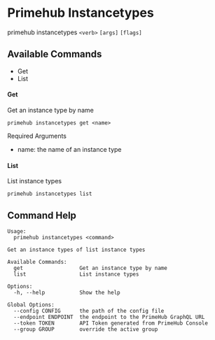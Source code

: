 
# Primehub Instancetypes

primehub instancetypes `<verb>` `[args]` `[flags]`


## Available Commands

* Get
* List



#### Get

Get an instance type by name


```
primehub instancetypes get <name>
```
Required Arguments
* name: the name of an instance type
 


 



#### List

List instance types


```
primehub instancetypes list
```
 


 


 

## Command Help

```
Usage: 
  primehub instancetypes <command>

Get an instance types of list instance types

Available Commands:
  get                  Get an instance type by name
  list                 List instance types

Options:
  -h, --help           Show the help

Global Options:
  --config CONFIG      the path of the config file
  --endpoint ENDPOINT  the endpoint to the PrimeHub GraphQL URL
  --token TOKEN        API Token generated from PrimeHub Console
  --group GROUP        override the active group

```